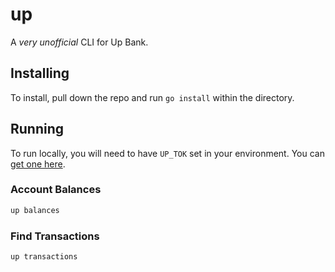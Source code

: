 # up
A _very unofficial_ CLI for Up Bank. 

## Installing
To install, pull down the repo and run `go install` within the directory.

## Running
To run locally, you will need to have `UP_TOK` set in your environment. You can [get one here](https://api.up.com.au/getting_started).

### Account Balances
```bash
up balances
```

### Find Transactions
```bash
up transactions
```
